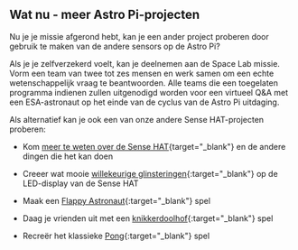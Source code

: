 ## Wat nu - meer Astro Pi-projecten

Nu je je missie afgerond hebt, kan je een ander project proberen door gebruik te maken van de andere sensors op de Astro Pi?

Als je je zelfverzekerd voelt, kan je deelnemen aan de Space Lab missie. Vorm een team van twee tot zes mensen en werk samen om een echte wetenschappelijk vraag te beantwoorden. Alle teams die een toegelaten programma indienen zullen uitgenodigd worden voor een virtueel Q&A met een ESA-astronaut op het einde van de cyclus van de Astro Pi uitdaging.

Als alternatief kan je ook een van onze andere Sense HAT-projecten proberen:

+ Kom [meer te weten over de Sense HAT](https://projects.raspberrypi.org/en/projects/getting-started-with-the-sense-hat){target="_blank"} en de andere dingen die het kan doen

+ Creeer wat mooie [willekeurige glinsteringen](https://projects.raspberrypi.org/en/projects/sense-hat-random-sparkles){:target="_blank"} op de LED-display van de Sense HAT

+ Maak een [Flappy Astronaut](https://projects.raspberrypi.org/en/projects/flappy-astronaut){:target="_blank"} spel

+ Daag je vrienden uit met een [knikkerdoolhof](https://projects.raspberrypi.org/en/projects/sense-hat-marble-maze){:target="_blank"} spel

+ Recreër het klassieke [Pong](https://projects.raspberrypi.org/en/projects/sense-hat-pong){:target="_blank"} spel
